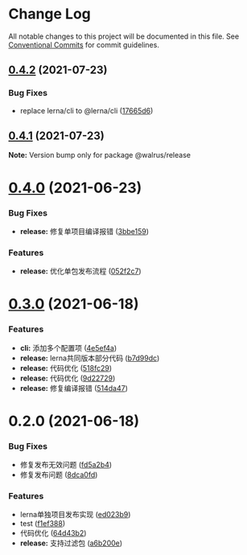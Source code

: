 # Change Log

All notable changes to this project will be documented in this file.
See [Conventional Commits](https://conventionalcommits.org) for commit guidelines.

## [0.4.2](https://github.com/walrusjs/release/compare/@walrus/release@0.4.1...@walrus/release@0.4.2) (2021-07-23)


### Bug Fixes

* replace lerna/cli to @lerna/cli ([17665d6](https://github.com/walrusjs/release/commit/17665d6035f6188a77a3c149c91c59215b8aef30))





## [0.4.1](https://github.com/walrusjs/release/compare/@walrus/release@0.4.0...@walrus/release@0.4.1) (2021-07-23)

**Note:** Version bump only for package @walrus/release





# [0.4.0](https://github.com/walrusjs/release/compare/@walrus/release@0.3.0...@walrus/release@0.4.0) (2021-06-23)


### Bug Fixes

* **release:** 修复单项目编译报错 ([3bbe159](https://github.com/walrusjs/release/commit/3bbe1591bb09dc5370e113556282c0569b65adb9))


### Features

* **release:** 优化单包发布流程 ([052f2c7](https://github.com/walrusjs/release/commit/052f2c7736372830a0cf9ddb14efc967323889f0))





# [0.3.0](https://github.com/walrusjs/release/compare/@walrus/release@0.2.0...@walrus/release@0.3.0) (2021-06-18)


### Features

* **cli:** 添加多个配置项 ([4e5ef4a](https://github.com/walrusjs/release/commit/4e5ef4ac8c4b2475b2071759623ad926df5ae0d0))
* **release:** lerna共同版本部分代码 ([b7d99dc](https://github.com/walrusjs/release/commit/b7d99dcbe42d430706508ec0d8f4ab2be4fbd44c))
* **release:** 代码优化 ([518fc29](https://github.com/walrusjs/release/commit/518fc293d5f9441ba39bb4207307f74cab045e10))
* **release:** 代码优化 ([9d22729](https://github.com/walrusjs/release/commit/9d227292b496a582c2053cea7e770edf115ab0b7))
* **release:** 修复编译报错 ([514da47](https://github.com/walrusjs/release/commit/514da4727b787eba840a3bbfa00ffd7bbc38fc97))





# 0.2.0 (2021-06-18)


### Bug Fixes

* 修复发布无效问题 ([fd5a2b4](https://github.com/walrusjs/release/commit/fd5a2b4cb3962b963ebaac95ec6a12d3eecd8be9))
* 修复发布问题 ([8dca0fd](https://github.com/walrusjs/release/commit/8dca0fd806cc414dd23875b1192902d167cb9089))


### Features

* lerna单独项目发布实现 ([ed023b9](https://github.com/walrusjs/release/commit/ed023b9b5023a4f41e721ef9403af26cb61ed8ab))
* test ([f1ef388](https://github.com/walrusjs/release/commit/f1ef3880b6422fd9de0f8af81c1f1c2ca762bd45))
* 代码优化 ([64d43b2](https://github.com/walrusjs/release/commit/64d43b2052be6cf6fd2cb8146dca2567963148fd))
* **release:** 支持过滤包 ([a6b200e](https://github.com/walrusjs/release/commit/a6b200ecbe8198f6f9d3bf10700e1c06312e5501))
